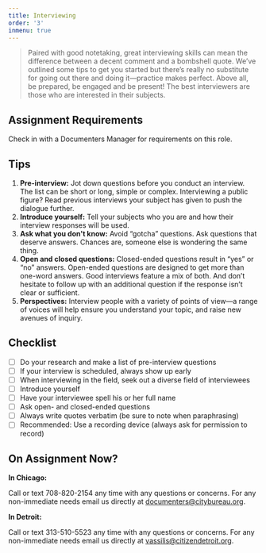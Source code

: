 ```yaml
---
title: Interviewing
order: '3'
inmenu: true
---
```

> Paired with good notetaking, great interviewing skills can mean the difference between a decent comment and a bombshell quote. We’ve outlined some tips to get you started but there’s really no substitute for going out there and doing it—practice makes perfect. Above all, be prepared, be engaged and be present! The best interviewers are those who are interested in their subjects.

## Assignment Requirements

Check in with a Documenters Manager for requirements on this role.

## Tips

1. **Pre-interview:** Jot down questions before you conduct an interview. The list can be short or long, simple or complex. Interviewing a public figure? Read previous interviews your subject has given to push the dialogue further.
2. **Introduce yourself:** Tell your subjects who you are and how their interview responses will be used.
3. **Ask what you don't know:** Avoid “gotcha” questions. Ask questions that deserve answers. Chances are, someone else is wondering the same thing.
4. **Open and closed questions:** Closed-ended questions result in “yes” or “no” answers. Open-ended questions are designed to get more than one-word answers. Good interviews feature a mix of both. And don’t hesitate to follow up with an additional question if the response isn’t clear or sufficient.
5. **Perspectives:** Interview people with a variety of points of view—a range of voices will help ensure you understand your topic, and raise new avenues of inquiry.

## Checklist

* [ ] Do your research and make a list of pre-interview questions
* [ ] If your interview is scheduled, always show up early
* [ ] When interviewing in the field, seek out a diverse field of interviewees
* [ ] Introduce yourself
* [ ] Have your interviewee spell his or her full name
* [ ] Ask open- and closed-ended questions
* [ ] Always write quotes verbatim (be sure to note when paraphrasing)
* [ ] Recommended: Use a recording device (always ask for permission to record)

## On Assignment Now?

**In Chicago:**

Call or text 708-820-2154 any time with any questions or concerns. For any non-immediate needs email us directly at documenters@citybureau.org.

**In Detroit:**

Call or text 313-510-5523 any time with any questions or concerns. For any non-immediate needs email us directly at vassilis@citizendetroit.org.
